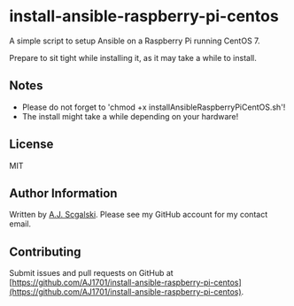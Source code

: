 # install-ansible-raspberry-pi-centos
A simple script to setup Ansible on a Raspberry Pi running CentOS 7.

Prepare to sit tight while installing it, as it may take a while to install.

Notes
-------
* Please do not forget to 'chmod +x installAnsibleRaspberryPiCentOS.sh'!
* The install might take a while depending on your hardware!

License
-------
MIT

Author Information
------------------
Written by [A.J. Scgalski](https://github.com/AJ1701). Please see my GitHub account for my contact email.

Contributing
------------

Submit issues and pull requests on GitHub at [https://github.com/AJ1701/install-ansible-raspberry-pi-centos](https://github.com/AJ1701/install-ansible-raspberry-pi-centos).
